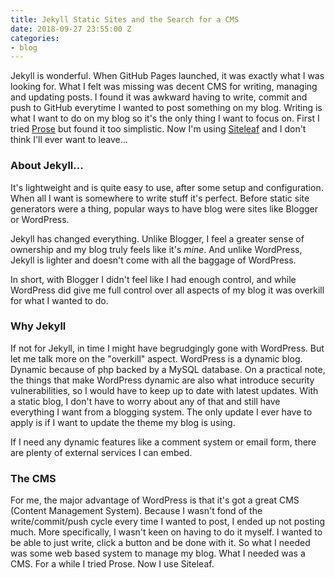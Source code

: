 ```yaml
---
title: Jekyll Static Sites and the Search for a CMS
date: 2018-09-27 23:55:00 Z
categories:
- blog
---
```


Jekyll is wonderful. When GitHub Pages launched, it was exactly what I was looking for. What I felt was missing was decent CMS for writing, managing and updating posts.  I found it was awkward having to write, commit and push to GitHub everytime I wanted to post something on my blog. Writing is what I want to do on my blog so it's the only thing I want to focus on. First I tried [Prose](http://prose.io/) but found it too simplistic. Now I'm using [Siteleaf](http://www.siteleaf.com) and I don't think I'll ever want to leave...

### About Jekyll...
It's lightweight and is quite easy to use, after some setup and configuration. When all I want is somewhere to write stuff it's perfect. Before static site generators were a thing, popular ways to have blog were sites like Blogger or WordPress.

Jekyll has changed everything. Unlike Blogger, I feel a greater sense of ownership and my blog truly feels like it's *mine*. And unlike WordPress, Jekyll is lighter and doesn't come with all the baggage of WordPress.

In short, with Blogger I didn't feel like I had enough control, and while WordPress did give me full control over all aspects of my blog it was overkill for what I wanted to do.

### Why Jekyll
If not for Jekyll, in time I might have begrudgingly gone with WordPress. But let me talk more on the "overkill" aspect. WordPress is a dynamic blog. Dynamic because of php backed by a MySQL database. On a practical note, the things that make WordPress dynamic are also what introduce security vulnerabilities, so I would have to keep up to date with latest updates. With a static blog, I don't have to worry about any of that and still have everything I want from a blogging system. The only update I ever have to apply is if I want to update the theme my blog is using.

If I need any dynamic features like a comment system or email form, there are plenty of external services I can embed.

### The CMS
For me, the major advantage of WordPress is that it's got a great CMS (Content Management System). Because I wasn't fond of the write/commit/push cycle every time I wanted to post, I ended up not posting much. More specifically, I wasn't keen on having to do it myself. I wanted to be able to just write, click a button and be done with it. So what I needed was some web based system to manage my blog. What I needed was a CMS. For a while I tried Prose. Now I use Siteleaf.